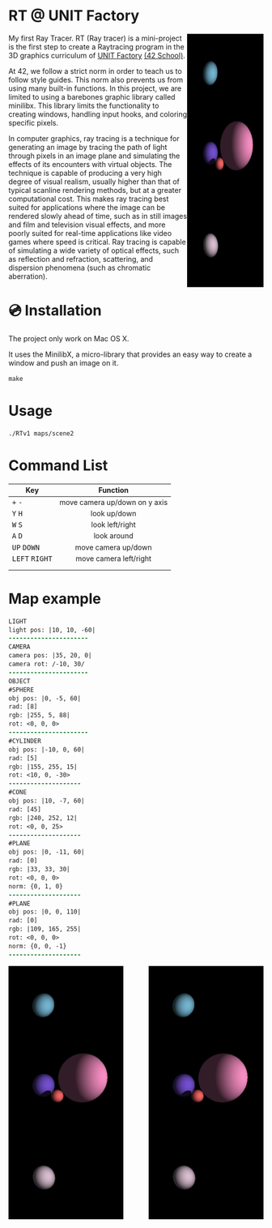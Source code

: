 # RT @ UNIT Factory

<img align="right"  src="https://github.com/kuzmykvadim/42/blob/master/RTv1/img/Screen Shot 2017-11-15 at 9.22.02 PM.png"  
width="30%" height="500px" />

My first Ray Tracer.
RT (Ray tracer) is a mini-project is the first step to create a Raytracing program in the 3D graphics curriculum of <a href="http://www.unit.ua" target="_blank" >UNIT Factory</a> [(42 School)](https://en.wikipedia.org/wiki/42_(school)).

At 42, we follow a strict norm in order to teach us to follow style guides. This norm also prevents us from using many built-in functions. In this project, we are limited to using a barebones graphic library called minilibx. This library limits the functionality to creating windows, handling input hooks, and coloring specific pixels.

In computer graphics, ray tracing is a technique for generating an image by tracing the path of light through pixels in an image plane and simulating the effects of its encounters with virtual objects. The technique is capable of producing a very high degree of visual realism, usually higher than that of typical scanline rendering methods, but at a greater computational cost. This makes ray tracing best suited for applications where the image can be rendered slowly ahead of time, such as in still images and film and television visual effects, and more poorly suited for real-time applications like video games where speed is critical. Ray tracing is capable of simulating a wide variety of optical effects, such as reflection and refraction, scattering, and dispersion phenomena (such as chromatic aberration).

# :cd: Installation
The project only work on Mac OS X.

It uses the MinilibX, a micro-library that provides an easy way to create a window and push an image on it.
```
make
```

# Usage
	./RTv1 maps/scene2

# Command List
|                Key               |                Function                 |
| -------------------------------- |:---------------------------------------:|
| <kbd>+</kbd> <kbd>-</kbd>        | move camera up/down on y axis 	     |
| <kbd>Y</kbd> <kbd>H</kbd>        | look up/down          		     |
| <kbd>W</kbd> <kbd>S</kbd>        | look left/right      		     |
| <kbd>A</kbd> <kbd>D</kbd>        | look around    		     |
| <kbd>UP</kbd> <kbd>DOWN</kbd>    | move camera  up/down	             |
| <kbd>LEFT</kbd> <kbd>RIGHT</kbd> | move camera left/right   		     |
| 	     |
|  |	     |


# Map example


```diff
LIGHT
light pos: |10, 10, -60|
----------------------
CAMERA
camera pos: |35, 20, 0|
camera rot: /-10, 30/
----------------------
OBJECT
#SPHERE
obj pos: |0, -5, 60|
rad: [8]
rgb: |255, 5, 88|
rot: <0, 0, 0>
----------------------
#CYLINDER
obj pos: |-10, 0, 60|
rad: [5]
rgb: |155, 255, 15|
rot: <10, 0, -30>
--------------------
#CONE
obj pos: |10, -7, 60|
rad: [45]
rgb: |240, 252, 12|
rot: <0, 0, 25>
--------------------
#PLANE
obj pos: |0, -11, 60|
rad: [0]
rgb: |33, 33, 30|
rot: <0, 0, 0>
norm: {0, 1, 0}
--------------------
#PLANE
obj pos: |0, 0, 110|
rad: [0]
rgb: |109, 165, 255|
rot: <0, 0, 0>
norm: {0, 0, -1}
--------------------
```

<img align="right"  src="https://github.com/kuzmykvadim/42/blob/master/RTv1/img/Screen Shot 2017-11-15 at 9.22.02 PM.png"  
width="45%" height="500px" />
<img align="left"  src="https://github.com/kuzmykvadim/42/blob/master/RTv1/img/Screen Shot 2017-11-15 at 9.22.02 PM.png"  
width="45%" height="500px" />
